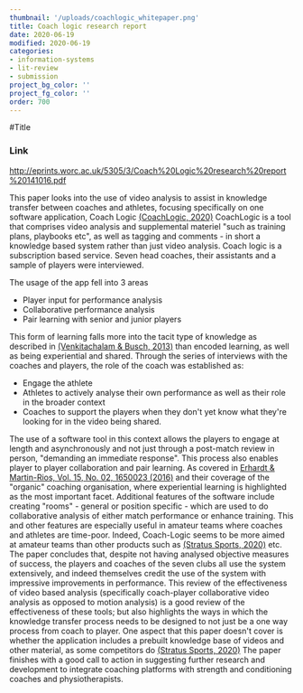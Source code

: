 ```yaml
---
thumbnail: '/uploads/coachlogic_whitepaper.png'
title: Coach logic research report
date: 2020-06-19
modified: 2020-06-19
categories: 
- information-systems
- lit-review
- submission
project_bg_color: ''
project_fg_color: ''
order: 700
---
```

#Title
### Link
http://eprints.worc.ac.uk/5305/3/Coach%20Logic%20research%20report%20141016.pdf

This paper looks into the use of video analysis to assist in knowledge transfer between coaches and athletes, focusing specifically on one software application, Coach Logic [(CoachLogic, 2020)](https://www.coach-logic.com/)
CoachLogic is a tool that comprises video analysis and supplemental materiel "such as training plans, playbooks etc", as well as tagging and comments - in short a knowledge based system rather than just video analysis. Coach logic is a subscription based service.
Seven head coaches, their assistants and a sample of players were interviewed.

The usage of the app fell into 3 areas
- Player input for performance analysis
- Collaborative performance analysis
- Pair learning with senior and junior players

This form of learning falls more into the tacit type of knowledge as described in [(Venkitachalam & Busch, 2013)](https://search-proquest-com.salford.idm.oclc.org/docview/939131495?accountid=8058) than encoded learning, as well as being experiential and shared. 
Through the series of interviews with the coaches and players, the role of the coach was established as:
- Engage the athlete
- Athletes to actively analyse their own performance as well as their role in the broader context
- Coaches to support the players when they don't yet know what they're looking for in the video being shared. 
  
The use of a software tool in this context allows the players to engage at length and asynchronously and not just through a post-match review in person, "demanding an immediate response". This process also enables player to player collaboration and pair learning. As covered in [Erhardt & Martin-Rios, Vol. 15, No. 02, 1650023 (2016)](https://www-worldscientific-com.salford.idm.oclc.org/doi/abs/10.1142/S0219649216500234) and their coverage of the "organic" coaching organisation, where experiential learning is highlighted as the most important facet.
Additional features of the software include creating "rooms" - general or position specific - which are used to do collaborative analysis of either match performance or enhance training. This and other  features are especially useful in amateur teams where coaches and athletes are time-poor. Indeed, Coach-Logic seems to be more aimed at amateur teams than other products such as [(Stratus Sports, 2020)](http://stratussports.com/Features/Data) etc.
The paper concludes that, despite not having analysed objective measures of success, the players and coaches of the seven clubs all use the system extensively, and indeed themselves credit the use of the system with impressive improvements in performance. 
This review of the effectiveness of video based analysis (specifically coach-player collaborative video analysis as opposed to motion analysis) is a good review of the effectiveness of these tools; but also highlights the ways in which the knowledge transfer process needs to be designed to not just be a one way process from coach to player. 
One aspect that this paper doesn't cover is whether the application includes a prebuilt knowledge base of videos and other material, as some competitors do [(Stratus Sports, 2020)](http://stratussports.com/Features/Data)
The paper finishes with a good call to action in suggesting further research and development to integrate coaching platforms with strength and conditioning coaches and physiotherapists.

